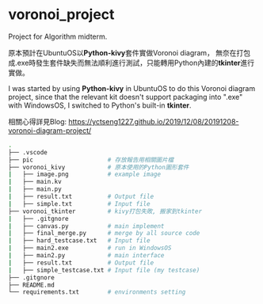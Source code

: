 # voronoi_project
Project for Algorithm midterm.

原本預計在UbuntuOS以**Python-kivy**套件實做Voronoi diagram， 無奈在打包成.exe時發生套件缺失而無法順利進行測試，只能轉用Python內建的**tkinter**進行實做。

I was started by using **Python-kivy** in UbuntuOS to do this Voronoi diagram project, since that the relevant kit doesn't support packaging into ".exe" with WindowsOS, I switched to Python's built-in **tkinter**.

相關心得詳見Blog:
https://yctseng1227.github.io/2019/12/08/20191208-voronoi-diagram-project/

```bash
.
├── .vscode
├── pic                     # 存放報告用相關圖片檔
├── voronoi_kivy            # 原本使用的Python圖形套件
|   ├── image.png           # example image
|   ├── main.kv
|   ├── main.py
|   ├── result.txt          # Output file
|   ├── simple.txt          # Input file
├── voronoi_tkinter         # kivy打包失敗, 搬家到tkinter
|   ├── .gitgnore
|   ├── canvas.py           # main implement
|   ├── final_merge.py      # merge by all source code
|   ├── hard_testcase.txt   # Input file
|   ├── main2.exe           # run in WindowsOS
|   ├── main2.py            # main interface
|   ├── result.txt          # Output file
|   ├── simple_testcase.txt # Input file (my testcase)
├── .gitgnore
├── README.md
└── requirements.txt        # environments setting

```
